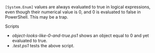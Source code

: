 
`[System.Enum]` values are always evaluated to true in logical expressions,
even though their numerical value is 0, and 0 is evaluated to false in
PowerShell. This may be a trap.

Scripts

- *object-looks-like-0-and-true.ps1* shows an object equal to 0 and yet evaluated to true.
- *.test.ps1* tests the above script.
